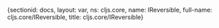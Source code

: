 {sectionid: docs, layout: var, ns: cljs.core, name: IReversible, full-name: cljs.core/IReversible,
  title: cljs.core/IReversible}

